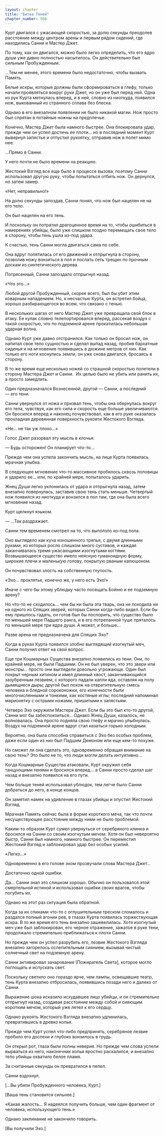 ```yaml
---
layout: chapter
title: "Битва Теней"
chapter_number: 508
---
```


Курт двигался с ужасающей скоростью, за долю секунды преодолев расстояние между центром арены и первым рядом сидений, где находились Санни и Мастер Джет.

По тому, как он двигался, можно было легко определить, что его ядро души уже давно полностью насытилось. Он действительно был сильным Пробужденным.

...Тем не менее, этого времени было недостаточно, чтобы вызвать Память.

Белые искры, которые должны были сформироваться в глефу, только начали проявляться вокруг руки Джет, но он уже был перед ней. Одна из рук Курта метнулась вперед, и в ней, словно из ниоткуда, появился нож, выкованный из странного сплава без блеска.

Однако в его внезапном появлении не было никакой магии. Нож просто был спрятан в потайные ножны на предплечье.

Конечно, Мастер Джет была намного быстрее. Она блокировала удар, прежде чем он успел достичь ее плоти... но в последний момент Курт вывернул запястье и отпустил рукоятку, отправив нож в полет мимо нее.

...Прямо в Санни.

У него почти не было времени на реакцию.

Жестокий Взгляд все еще было в процессе вызова, поэтому Санни использовал другую руку, чтобы попытаться отбить нож. Он дернулся, но затем замер.

«Нет, неправильно!»

На долю секунды запоздав, Санни понял, что нож был нацелен не на его тело.

Он был нацелен на его тень.

И поскольку он потратил драгоценное время на то, чтобы ошибиться в намерениях убийцы, было уже слишком поздно перемещать свое тело в сторону, чтобы тень ушла из-под удара.

К счастью, тень Санни могла двигаться сама по себе.

Она вдруг попятилась от его движений и отпрыгнула в сторону, позволив ножу вонзиться в пол и послать сеть трещин по прочным доскам из синтетического дерева.

Потрясенный, Санни запоздало отпрыгнул назад.

«Что это...»

Любой другой Пробужденный, скорее всего, был бы убит этим коварным нападением. Но, к несчастью Курта, он встретил бойца, хорошо разбирающегося во всем, что связано с тенью.

В нескольких шагах от него Мастер Джет уже превращала свой блок в атаку. Ее кулак словно телепортировался вперед, рассекая воздух с такой скоростью, что по подземной арене прокатилась небольшая ударная волна.

Однако Курт уже давно отстранился. Как только он бросил нож, он напитал свое тело сущностью и сделал выпад назад, пробив бархатные сиденья и на мгновение появившись в дюжине метров от них. Как только его ноги коснулись земли, он уже снова двигался, бросаясь в сторону.

В то же время еще несколько ножей со страшной скоростью полетели в сторону Мастера Джет и Санни.  Их целью было не убить или ранить их, а просто замедлить.

Один предназначался Вознесенной, другой — Санни, а последний — его тени.

Санни увернулся от ножа и призвал тень, чтобы она обернулась вокруг его тела, чувствуя, как его сила и скорость еще больше увеличиваются. Он бросился вперед и наконец почувствовал, как в его руке оказалась прохладная деревянная поверхность рукояти Жестокого Взгляда.

«Не... не так уж плохо...»

Голос Джет разорвал эту мысль в клочья:

— Будь осторожен! Он планирует что-то...

Прежде чем она успела закончить мысль, на лице Курта появилась мрачная улыбка.

В следующее мгновение что-то массивное пробилось сквозь половицы и ударило ее... или, по крайней мере, попыталось ударить.

Жнец Души легко уклонилась от удара и отпрыгнула назад, затем внезапно повернулась, заставив свою тень стать меньше. Четвертый нож появился из ниоткуда и вонзился в пол там, где она была всего мгновение назад.

Курт щелкнул языком.

— ...Так раздражает.

Санни тем временем смотрел на то, что выползло из-под пола.

Оно выглядело как куча изношенного тряпья, с двумя длинными руками, из которых росло слишком много суставов, и каждая заканчивалась тремя ужасающими изогнутыми когтями. Возвышающееся существо имело неясную гуманоидную форму, широкие плечи и маленькую голову, покрытую рваным капюшоном.

Он почувствовал злость на собственную глупость.

«Эхо... проклятье, конечно же, у него есть Эхо!»

Иначе с чего бы этому ублюдку часто посещать Бойню и ее подземную арену?

Но что-то не сходилось... чем бы ни была эта тварь, она не походила ни на одного из Спящих зверей, которых Санни когда-либо видел. Если бы ему пришлось гадать, он готов был бы поспорить, что существо было по меньшей мере Падшего ранга, и в его потрепанной туше пряталось по меньшей мере три ядра души. А может, и больше...

Разве арена не предназначена для Спящих Эхо?

Когда в руках Курта появился злобно выглядящий изогнутый меч, Санни получил ответ на свой вопрос.

Еще три Кошмарных Существа внезапно появились из тени. Они, по крайней мере, не были Падшими. Он не был уверен, что это звери или монстры... просто они выглядели довольно угрожающе. Один был покрыт черным хитином и имел длинный хвост, заканчивающийся зазубренным лезвием, с которого падали капли яда, оставляя на полу дымящиеся дыры; другой был похож на отвратительную смесь человека и бледной сороконожки, его конечности были многочисленными и тонкими, как костяные иглы; последний напоминал марионетку с острыми ножами, пришитыми к запястьям.

Четверо Эхо окружили Мастера Джет. Если бы это был кто-то другой, Санни мог бы забеспокоиться... Однако Жнец Души, казалось, не волновалась. Она просто подняла свою глефу и мрачно улыбнулась. Воздух на подземной арене вдруг стал казаться горько холодным.

Вероятно, она была способна справиться с Эхо без особых проблем, даже если один из них был Падшим Демоном или еще кем-то похуже.

Но сможет ли она сделать это, одновременно обращая внимание на свою тень? Это было не то, что люди могли делать интуитивно...

Когда Кошмарные Существа атаковали, Курт окружил себя танцующими тенями и бросился вперед... а Санни просто сделал шаг назад и внезапно появился на его пути.

Чем больше теней использовал ублюдок, тем легче было Санни добраться до него, в конце концов.

Он заметил намек на удивление в глазах убийцы и опустил Жестокий Взгляд.

Мрачная Память сейчас была в форме короткого меча, так что почти несуществующее расстояние между ними не было проблемой.

Каким-то образом Курт сумел увернуться от серебряного клинка и бросился на Санни со своим изогнутым мечом. Хотя он был невероятно быстр, Санни был намного, намного быстрее. Он переместил Жестокий Взгляд и заблокировал удар без особых усилий.

«Легко...»

Одновременно в его голове эхом прозвучали слова Мастера Джет...

Достаточно одной ошибки.

Да... Санни знал это слишком хорошо. Обычно он пользовался этой смертельной истиной и использовал ошибки своих врагов, чтобы погубить их.

Однако на этот раз ситуация была обратной.

Когда за их спинами что-то с оглушительным треском сломалось и раздался полный агонии рев, в глазах Курта появилась торжествующая искра. В то же время его тень внезапно зашевелилась. Хотя изогнутый меч уже был заблокирован, его черное отражение, зажатое в руке тени, продолжало стремительно приближаться к плоти Санни.

Но прежде чем он успел разрубить его, лезвие Жестокого Взгляда внезапно загорелось ослепительным сиянием, вызывая чистый солнечный свет на подземную арену.

Санни активировал зачарование [Пожиратель Света], которое могло поглощать и испускать свет.

Поскольку светило оно гораздо ярче, чем лампы, освещавшие театр, тень Курта внезапно отбросилась, появившись позади него и далеко от Санни.

Выражение шока исказило исхудавшее лицо убийцы, и он стремительно отпрыгнул назад, создавая расстояние между собой и сияющим коротким мечом, который уже летел к его сердцу.

Однако рукоять Жестокого Взгляда внезапно удлинилась, превратившись в древко копья.

Прежде чем Курт успел что-либо предпринять, серебряное лезвие пробило его доспехи и глубоко вонзилось в грудь.

Он открыл рот, глаза были полны неверия. Но прежде чем слова успели вырваться из него, наконечник копья яростно раскалился, и внезапно тело убийцы охватило белое пламя.

За считанные секунды он превратился в пепел.

Санни вздохнул.

[...Вы убили Пробужденного человека, Курт.]

[Ваша тень становится сильнее.]

«Какая жалость... Я надеялся получить больше, чем один фрагмент от человека, использующего тень.»

Однако заклинание не закончило говорить.

[Вы получили Эхо.]
